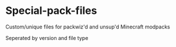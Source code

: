 # Special-pack-files
Custom/unique files for packwiz'd and unsup'd Minecraft modpacks

Seperated by version and file type
